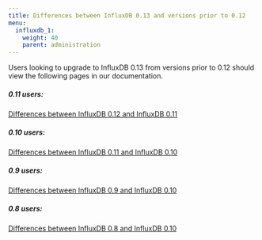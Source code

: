 ```yaml
---
title: Differences between InfluxDB 0.13 and versions prior to 0.12
menu:
  influxdb_1:
    weight: 40
    parent: administration
---
```


Users looking to upgrade to InfluxDB 0.13 from versions prior to 0.12 should view the following pages in our documentation.

##### 0.11 users:
[Differences between InfluxDB 0.12 and InfluxDB 0.11](/influxdb/v0.12/concepts/011_vs_012/)

##### 0.10 users:
[Differences between InfluxDB 0.11 and InfluxDB 0.10](/influxdb/v0.11/concepts/010_vs_011/)

##### 0.9 users:
[Differences between InfluxDB 0.9 and InfluxDB 0.10](/influxdb/v0.10/concepts/09_vs_010/)

##### 0.8 users:
[Differences between InfluxDB 0.8 and InfluxDB 0.10](/influxdb/v0.10/concepts/08_vs_010/)
